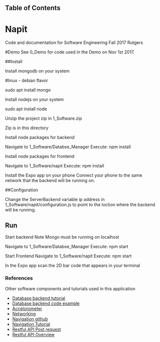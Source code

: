 ## Table of Contents


# Napit
Code and documentation for Software Engineering Fall 2017 Rutgers

#Demo
See 0_Demo for code used in the Demo on Nov 1st 2017. 

##Install

Install mongodb on your system

#linux - debian flavor

sudo apt install mongo

Install nodejs on your system

sudo apt install node

Unzip the project zip in 
1_Software.zip

Zip is in this directory

Install node packages for backend

Navigate to 1_Software/Databse_Manager
Execute: 
npm install


Install node packages for frontend

Navigate to 1_Software/napit
Execute: 
npm install

Install the Expo app on your phone
Connect your phone to the same network that the backend will be running on.

##Configuration

Change the ServerBackend variable ip address in 1_Software/napit/configuration.js to point to the loction where the backend will be running.

## Run
Start backend 
Note Mongo must be running on localhost

Navigate to 1_Software/Databse_Manager
Execute: 
npm start

Start Frontend
Navigate to 1_Software/napit
Execute: 
npm start

In the Expo app scan the 2D bar code that appears in your terminal

### References 
Other software components and tutorials used in this application
* [Database backend tutorial](http://rationalappdev.com/api-backend-with-nodejs-express-and-mongodb-for-react-native-apps/)
* [Database backend code example](https://github.com/rationalappdev/MovieTicketsBackend)
* [Accelorometer](https://docs.expo.io/versions/latest/sdk/accelerometer.html)
* [Networking](https://facebook.github.io/react-native/docs/network.html)
* [Navigation github](https://github.com/react-community/react-navigation)
* [Navigation Tutorial](https://reactnavigation.org/docs/intro/)
* [Restful API Post request](https://www.tutorialspoint.com/react_native/react_native_text_input.htm)
* [Restful API Overview](https://facebook.github.io/react-native/docs/network.html)
